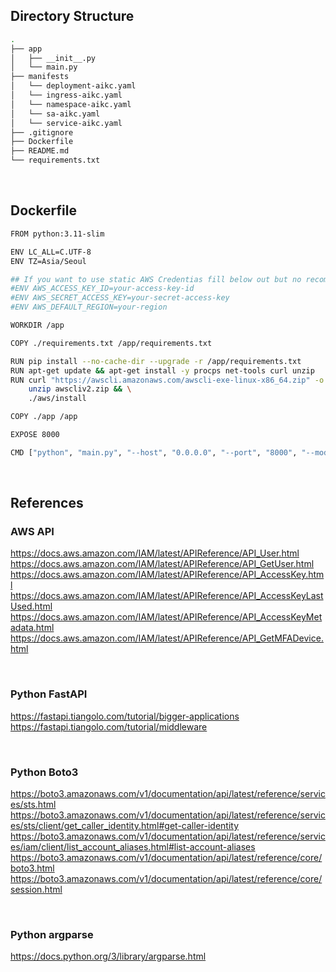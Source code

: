 

## Directory Structure
```bash
.
├── app
│   ├── __init__.py
│   └── main.py
├── manifests
│   └── deployment-aikc.yaml
│   └── ingress-aikc.yaml
│   └── namespace-aikc.yaml
│   └── sa-aikc.yaml
│   └── service-aikc.yaml
├── .gitignore
├── Dockerfile
├── README.md
└── requirements.txt
```

&nbsp;

## Dockerfile
```bash
FROM python:3.11-slim

ENV LC_ALL=C.UTF-8
ENV TZ=Asia/Seoul

## If you want to use static AWS Credentias fill below out but no recommend for security
#ENV AWS_ACCESS_KEY_ID=your-access-key-id
#ENV AWS_SECRET_ACCESS_KEY=your-secret-access-key
#ENV AWS_DEFAULT_REGION=your-region

WORKDIR /app

COPY ./requirements.txt /app/requirements.txt

RUN pip install --no-cache-dir --upgrade -r /app/requirements.txt
RUN apt-get update && apt-get install -y procps net-tools curl unzip
RUN curl "https://awscli.amazonaws.com/awscli-exe-linux-x86_64.zip" -o "awscliv2.zip" && \
    unzip awscliv2.zip && \
    ./aws/install

COPY ./app /app

EXPOSE 8000

CMD ["python", "main.py", "--host", "0.0.0.0", "--port", "8000", "--mode", "API"]
```

&nbsp;

## References
### AWS API
https://docs.aws.amazon.com/IAM/latest/APIReference/API_User.html
https://docs.aws.amazon.com/IAM/latest/APIReference/API_GetUser.html
https://docs.aws.amazon.com/IAM/latest/APIReference/API_AccessKey.html
https://docs.aws.amazon.com/IAM/latest/APIReference/API_AccessKeyLastUsed.html
https://docs.aws.amazon.com/IAM/latest/APIReference/API_AccessKeyMetadata.html
https://docs.aws.amazon.com/IAM/latest/APIReference/API_GetMFADevice.html

&nbsp;

### Python FastAPI
https://fastapi.tiangolo.com/tutorial/bigger-applications
https://fastapi.tiangolo.com/tutorial/middleware

&nbsp;

### Python Boto3
https://boto3.amazonaws.com/v1/documentation/api/latest/reference/services/sts.html
https://boto3.amazonaws.com/v1/documentation/api/latest/reference/services/sts/client/get_caller_identity.html#get-caller-identity
https://boto3.amazonaws.com/v1/documentation/api/latest/reference/services/iam/client/list_account_aliases.html#list-account-aliases
https://boto3.amazonaws.com/v1/documentation/api/latest/reference/core/boto3.html
https://boto3.amazonaws.com/v1/documentation/api/latest/reference/core/session.html

&nbsp;

### Python argparse
https://docs.python.org/3/library/argparse.html
